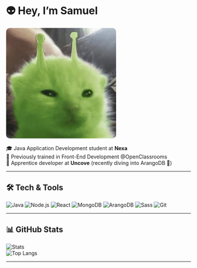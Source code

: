 # 👽 Hey, I’m Samuel

<img src="./glorp.jpg" alt="Glorp the cat" width="300" style="border-radius:10px;"/>

🎓 Java Application Development student at **Nexa**  
🎨 Previously trained in Front-End Development @OpenClassrooms  
💼 Apprentice developer at **Uncove** (recently diving into ArangoDB 🧪)  

---

## 🛠️ Tech & Tools

![Java](https://img.shields.io/badge/Java-ED8B00?logo=java&logoColor=white)
![Node.js](https://img.shields.io/badge/Node.js-339933?logo=node.js&logoColor=white)
![React](https://img.shields.io/badge/React-20232A?logo=react&logoColor=61DAFB)
![MongoDB](https://img.shields.io/badge/MongoDB-4EA94B?logo=mongodb&logoColor=white)
![ArangoDB](https://img.shields.io/badge/ArangoDB-1E4E65?logo=arangodb&logoColor=white)
![Sass](https://img.shields.io/badge/Sass-CC6699?logo=sass&logoColor=white)
![Git](https://img.shields.io/badge/Git-F05032?logo=git&logoColor=white)

---

## 📊 GitHub Stats

![Stats](https://github-readme-stats.vercel.app/api?username=SamuelSacristan&show_icons=true&theme=tokyonight&hide_rank=true)  
![Top Langs](https://github-readme-stats.vercel.app/api/top-langs/?username=SamuelSacristan&layout=compact&theme=tokyonight)

---